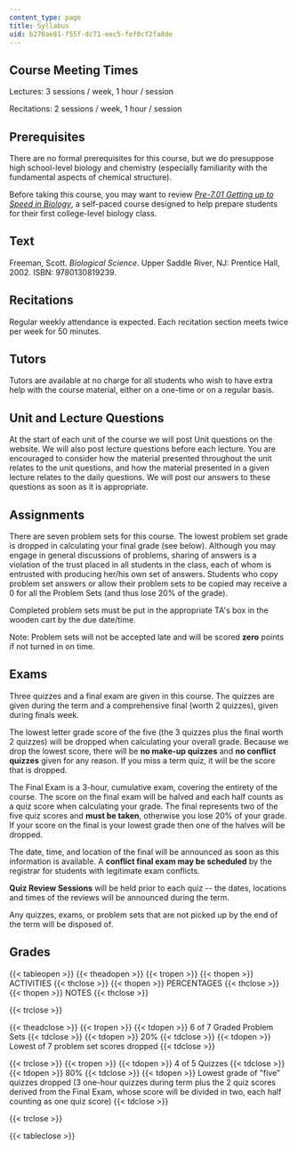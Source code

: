 ```yaml
---
content_type: page
title: Syllabus
uid: b270ae81-f55f-dc71-eec5-fef0cf2fa8de
---
```


Course Meeting Times
--------------------

Lectures: 3 sessions / week, 1 hour / session

Recitations: 2 sessions / week, 1 hour / session

Prerequisites
-------------

There are no formal prerequisites for this course, but we do presuppose high school-level biology and chemistry (especially familiarity with the fundamental aspects of chemical structure).

Before taking this course, you may want to review _[Pre-7.01 Getting up to Speed in Biology](/courses/res-7-001-pre-7-01-getting-up-to-speed-in-biology-summer-2019)_, a self-paced course designed to help prepare students for their first college-level biology class.

Text
----

Freeman, Scott. _Biological Science_. Upper Saddle River, NJ: Prentice Hall, 2002. ISBN: 9780130819239.

Recitations
-----------

Regular weekly attendance is expected. Each recitation section meets twice per week for 50 minutes.

Tutors
------

Tutors are available at no charge for all students who wish to have extra help with the course material, either on a one-time or on a regular basis.

Unit and Lecture Questions
--------------------------

At the start of each unit of the course we will post Unit questions on the website. We will also post lecture questions before each lecture. You are encouraged to consider how the material presented throughout the unit relates to the unit questions, and how the material presented in a given lecture relates to the daily questions. We will post our answers to these questions as soon as it is appropriate.

Assignments
-----------

There are seven problem sets for this course. The lowest problem set grade is dropped in calculating your final grade (see below). Although you may engage in general discussions of problems, sharing of answers is a violation of the trust placed in all students in the class, each of whom is entrusted with producing her/his own set of answers. Students who copy problem set answers or allow their problem sets to be copied may receive a 0 for all the Problem Sets (and thus lose 20% of the grade).

Completed problem sets must be put in the appropriate TA's box in the wooden cart by the due date/time.

Note: Problem sets will not be accepted late and will be scored **zero** points if not turned in on time.

Exams
-----

Three quizzes and a final exam are given in this course. The quizzes are given during the term and a comprehensive final (worth 2 quizzes), given during finals week.

The lowest letter grade score of the five (the 3 quizzes plus the final worth 2 quizzes) will be dropped when calculating your overall grade. Because we drop the lowest score, there will be **no make-up quizzes** and **no conflict quizzes** given for any reason. If you miss a term quiz, it will be the score that is dropped.

The Final Exam is a 3-hour, cumulative exam, covering the entirety of the course. The score on the final exam will be halved and each half counts as a quiz score when calculating your grade. The final represents two of the five quiz scores and **must be taken**, otherwise you lose 20% of your grade. If your score on the final is your lowest grade then one of the halves will be dropped.

The date, time, and location of the final will be announced as soon as this information is available. A **conflict final exam may be scheduled** by the registrar for students with legitimate exam conflicts.

**Quiz Review Sessions** will be held prior to each quiz -- the dates, locations and times of the reviews will be announced during the term.

Any quizzes, exams, or problem sets that are not picked up by the end of the term will be disposed of.

Grades
------

{{< tableopen >}}
{{< theadopen >}}
{{< tropen >}}
{{< thopen >}}
ACTIVITIES
{{< thclose >}}
{{< thopen >}}
PERCENTAGES
{{< thclose >}}
{{< thopen >}}
NOTES
{{< thclose >}}

{{< trclose >}}

{{< theadclose >}}
{{< tropen >}}
{{< tdopen >}}
6 of 7 Graded Problem Sets
{{< tdclose >}}
{{< tdopen >}}
20%
{{< tdclose >}}
{{< tdopen >}}
Lowest of 7 problem set scores dropped
{{< tdclose >}}

{{< trclose >}}
{{< tropen >}}
{{< tdopen >}}
4 of 5 Quizzes
{{< tdclose >}}
{{< tdopen >}}
80%
{{< tdclose >}}
{{< tdopen >}}
Lowest grade of "five" quizzes dropped (3 one-hour quizzes during term plus the 2 quiz scores derived from the Final Exam, whose score will be divided in two, each half counting as one quiz score)
{{< tdclose >}}

{{< trclose >}}

{{< tableclose >}}